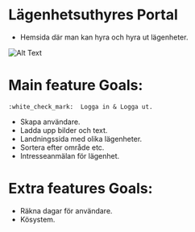 # Lägenhetsuthyres Portal

-   Hemsida där man kan hyra och hyra ut lägenheter.

![Alt Text](https://media.giphy.com/media/tHWaJAKfa7EWOBSNgQ/giphy.gif)

# Main feature Goals:

    :white_check_mark:  Logga in & Logga ut.
-   Skapa användare.
-   Ladda upp bilder och text.
-   Landningssida med olika lägenheter.
-   Sortera efter område etc.
-   Intresseanmälan för lägenhet.

# Extra features Goals:

-   Räkna dagar för användare.
-   Kösystem.
